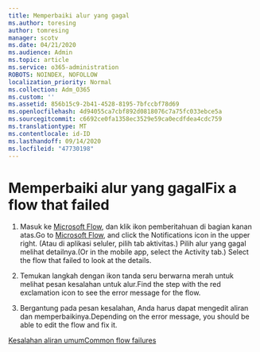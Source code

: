 ```yaml
---
title: Memperbaiki alur yang gagal
ms.author: toresing
author: tomresing
manager: scotv
ms.date: 04/21/2020
ms.audience: Admin
ms.topic: article
ms.service: o365-administration
ROBOTS: NOINDEX, NOFOLLOW
localization_priority: Normal
ms.collection: Adm_O365
ms.custom: ''
ms.assetid: 856b15c9-2b41-4528-8195-7bfccbf78d69
ms.openlocfilehash: 4d94055ca7cbf892d0818076c7a75fc033ebce5a
ms.sourcegitcommit: c6692ce0fa1358ec3529e59ca0ecdfdea4cdc759
ms.translationtype: MT
ms.contentlocale: id-ID
ms.lasthandoff: 09/14/2020
ms.locfileid: "47730198"
---
```

# <a name="fix-a-flow-that-failed"></a><span data-ttu-id="f1557-102">Memperbaiki alur yang gagal</span><span class="sxs-lookup"><span data-stu-id="f1557-102">Fix a flow that failed</span></span>

1. <span data-ttu-id="f1557-103">Masuk ke [Microsoft Flow](https://flow.microsoft.com/), dan klik ikon pemberitahuan di bagian kanan atas.</span><span class="sxs-lookup"><span data-stu-id="f1557-103">Go to [Microsoft Flow](https://flow.microsoft.com/), and click the Notifications icon in the upper right.</span></span> <span data-ttu-id="f1557-104">(Atau di aplikasi seluler, pilih tab aktivitas.) Pilih alur yang gagal melihat detailnya.</span><span class="sxs-lookup"><span data-stu-id="f1557-104">(Or in the mobile app, select the Activity tab.) Select the flow that failed to look at the details.</span></span>
    
2. <span data-ttu-id="f1557-105">Temukan langkah dengan ikon tanda seru berwarna merah untuk melihat pesan kesalahan untuk alur.</span><span class="sxs-lookup"><span data-stu-id="f1557-105">Find the step with the red exclamation icon to see the error message for the flow.</span></span>
    
3. <span data-ttu-id="f1557-106">Bergantung pada pesan kesalahan, Anda harus dapat mengedit aliran dan memperbaikinya.</span><span class="sxs-lookup"><span data-stu-id="f1557-106">Depending on the error message, you should be able to edit the flow and fix it.</span></span> 
    
[<span data-ttu-id="f1557-107">Kesalahan aliran umum</span><span class="sxs-lookup"><span data-stu-id="f1557-107">Common flow failures</span></span>](https://go.microsoft.com/fwlink/?linkid=872110)
  


